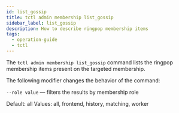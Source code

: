 ```yaml
---
id: list_gossip
title: tctl admin membership list_gossip
sidebar_label: list_gossip
description: How to describe ringpop membership items
tags:
  - operation-guide
  - tctl
---
```


The `tctl admin membership list_gossip` command lists the ringpop membership items present on the targeted membership.

The following modifier changes the behavior of the command:

`--role value` — filters the results by membership role

Default: all
Values: all, frontend, history, matching, worker
